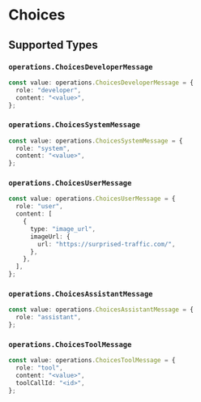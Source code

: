 # Choices


## Supported Types

### `operations.ChoicesDeveloperMessage`

```typescript
const value: operations.ChoicesDeveloperMessage = {
  role: "developer",
  content: "<value>",
};
```

### `operations.ChoicesSystemMessage`

```typescript
const value: operations.ChoicesSystemMessage = {
  role: "system",
  content: "<value>",
};
```

### `operations.ChoicesUserMessage`

```typescript
const value: operations.ChoicesUserMessage = {
  role: "user",
  content: [
    {
      type: "image_url",
      imageUrl: {
        url: "https://surprised-traffic.com/",
      },
    },
  ],
};
```

### `operations.ChoicesAssistantMessage`

```typescript
const value: operations.ChoicesAssistantMessage = {
  role: "assistant",
};
```

### `operations.ChoicesToolMessage`

```typescript
const value: operations.ChoicesToolMessage = {
  role: "tool",
  content: "<value>",
  toolCallId: "<id>",
};
```

